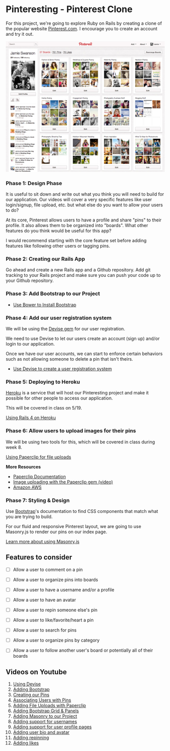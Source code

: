 # Pinteresting - Pinterest Clone

For this project, we're going to explore Ruby on Rails by creating a clone of the popular website [Pinterest.com](http://pinterest.com). I encourage you to create an account and try it out.

![pinterest](./images/pinterest.jpg)

### Phase 1: Design Phase
It is useful to sit down and write out what you think you will need to build for our application. Our videos will cover a very specific features like user login/signup, file upload, etc. but what else do you want to allow your users to do?

At its core, Pinterest allows users to have a profile and share "pins" to their profile. It also allows them to be organized into "boards". What other features do you think would be useful for this app?

I would recommend starting with the core feature set before adding features like following other users or tagging pins.

### Phase 2: Creating our Rails App

Go ahead and create a new Rails app and a Github repository. Add git tracking to your Rails project and make sure you can push your code up to your Github repository.

### Phase 3: Add Bootstrap to our Project
* [Use Bower to Install Bootstrap](./bootstrap.md)

### Phase 4: Add our user registration system

We will be using the [Devise gem](https://github.com/plataformatec/devise) for our user registration.

We need to use Devise to let our users create an account (sign up) and/or login to our application.

Once we have our user accounts, we can start to enforce certain behaviors such as not allowing someone to delete a pin that isn't theirs.

* [Use Devise to create a user registration system](./devise.md)

### Phase 5: Deploying to Heroku
[Heroku](http://heroku.com) is a service that will host our Pinteresting project and make it possible for other people to access our application.

This will be covered in class on 5/19.

[Using Rails 4 on Heroku](./heroku.md)

### Phase 6: Allow users to upload images for their pins
We will be using two tools for this, which will be covered in class during week 8.

[Using Paperclip for file uploads](./paperclip.md)

**More Resources**
  * [Paperclip Documentation](https://github.com/thoughtbot/paperclip)
  * [Image uploading with the Paperclip gem (video)](https://www.youtube.com/watch?v=Z5W-Y3aROVE)
  * [Amazon AWS](http://aws.amazon.com)


### Phase 7: Styling & Design

Use [Bootstrap](http://getbootstrap.com/)'s documentation to find CSS components that match what you are trying to build.

For our fluid and responsive Pinterest layout, we are going to use Masonry.js to render our pins on our index page.

[Learn more about using Masonry.js](https://github.com/rcacademy/pinteresting/blob/master/masonry.md)

## Features to consider

- [ ] Allow a user to comment on a pin
- [ ] Allow a user to organize pins into boards
- [ ] Allow a user to have a username and/or a profile
- [ ] Allow a user to have an avatar
- [ ] Allow a user to repin someone else's pin
- [ ] Allow a user to like/favorite/heart a pin
- [ ] Allow a user to search for pins
- [ ] Allow a user to organize pins by category
- [ ] Allow a user to follow another user's board or potentially all of their boards


## Videos on Youtube
1. [Using Devise](https://www.youtube.com/watch?v=qV9JFO7k-Dk)
2. [Adding Bootstrap](https://www.youtube.com/watch?v=K17A1ky8HeA)
3. [Creating our Pins](https://www.youtube.com/watch?v=TBhltBex2ts)
4. [Associating Users with Pins](https://www.youtube.com/watch?v=e5h2zEnX-tw)
5. [Adding File Uploads with Paperclip](https://www.youtube.com/watch?v=WQAR4bPeNCs)
6. [Adding Bootstrap Grid & Panels](https://www.youtube.com/watch?v=nFRHK1GW2c8)
7. [Adding Masonry to our Project](https://www.youtube.com/watch?v=UZsKyIhmOas)
8. [Adding support for usernames](https://www.youtube.com/watch?v=T-ms5zf6kg8)
9. [Adding support for user profile pages](https://www.youtube.com/watch?v=cMWIEU0ZkfU)
10. [Adding user bio and avatar](https://www.youtube.com/watch?v=1Xq0FjmP3sQ)
11. [Adding repinning](https://www.youtube.com/watch?v=OMeYP9LTGyM)
12. [Adding likes](https://www.youtube.com/watch?v=lYahr5pPtm8)
